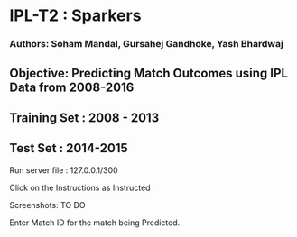 # IPL-T2 : Sparkers

### Authors: Soham Mandal, Gursahej Gandhoke, Yash Bhardwaj


## Objective: Predicting Match Outcomes using IPL Data from 2008-2016
## Training Set : 2008 - 2013
## Test Set : 2014-2015

Run server file :
127.0.0.1/300

Click on the Instructions as Instructed

Screenshots:
TO DO

Enter Match ID for the match being Predicted.

